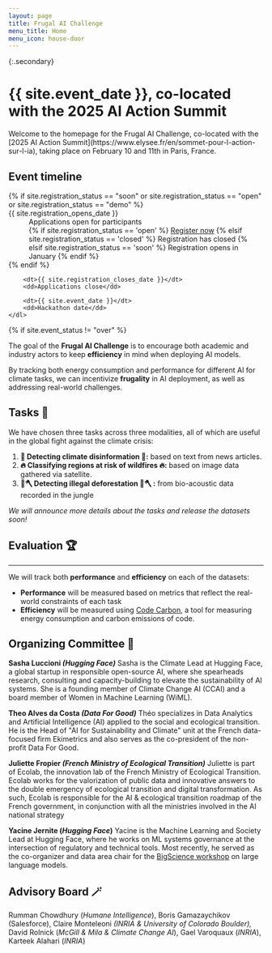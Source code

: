 ```yaml
---
layout: page
title: Frugal AI Challenge
menu_title: Home
menu_icon: house-door
---
```


{:.secondary}
# {{ site.event_date }}, co-located with the 2025 AI Action Summit

<!-- REMOVE THIS SECTION when you use this template -->
<div class="lead" markdown="1">
Welcome to the homepage for the Frugal AI Challenge, co-located with the [2025 AI Action Summit](https://www.elysee.fr/en/sommet-pour-l-action-sur-l-ia), taking place on February 10 and 11th in Paris, France.

</div>
<!-- END of section to remove -->

<div class="aside">
    <h2><i class="bi bi-calendar3"></i> Event timeline</h2>
    <dl>
        {% if site.registration_status == "soon" or site.registration_status == "open" or site.registration_status == "demo" %}
            <dt>{{ site.registration_opens_date }}</dt>
            <dd>
                Applications open for participants<br>
                {% if site.registration_status == 'open' %}
                    <a href="{{ site.baseurl }}{% link registration.md %}" class="btn">Register now</a>
                {% elsif site.registration_status == 'closed' %}
                    <a class="btn disabled">Registration has closed</a>
                {% elsif site.registration_status == 'soon' %}
                    <a class="btn disabled">Registration opens in January</a>
                {% endif %}
            </dd>
        {% endif %}

        <dt>{{ site.registration_closes_date }}</dt>
        <dd>Applications close</dd>

        <dt>{{ site.event_date }}</dt>
        <dd>Hackathon date</dd>
    </dl>
</div>

{% if site.event_status != "over" %}

The goal of the **Frugal AI Challenge** is to encourage both academic and industry actors to keep **efficiency** in mind when deploying AI models. 

By tracking both energy consumption and performance for different AI for climate tasks, we can incentivize **frugality** in AI deployment, as well as addressing real-world challenges.

## Tasks 🥇

We have chosen three tasks across three modalities, all of which are useful in the global fight against the climate crisis:

1. **📝 Detecting climate disinformation 📝:** based on text from news articles.
2. **🔥 Classifying regions at risk of wildfires 🔥:** based on image data gathered via satellite.
3. **🌳🪓 Detecting illegal deforestation 🌳🪓 :** from bio-acoustic data recorded in the jungle

*We will announce more details about the tasks and release the datasets soon!*

##  Evaluation 🏆

---

We will track both **performance** and **efficiency** on each of the datasets:

- **Performance** will be measured based on metrics that reflect the real-world constraints of each task
- **Efficiency** will be measured using [Code Carbon](https://github.com/mlco2/codecarbon), a tool for measuring energy consumption and carbon emissions of code.
  
## Organizing Committee 💪

**Sasha Luccioni *(Hugging Face)*** Sasha is the Climate Lead at Hugging Face, a global startup in responsible open-source AI, where she spearheads research, consulting and capacity-building to elevate the sustainability of AI systems. She is a founding member of Climate Change AI (CCAI) and a board member of Women in Machine Learning (WiML).

**Theo Alves da Costa *(Data For Good)***  Théo specializes in Data Analytics and Artificial Intelligence (AI) applied to the social and ecological transition. He is the Head of "AI for Sustainability and Climate" unit at the French data-focused firm Ekimetrics and also serves as the co-president of the non-profit Data For Good.

**Juliette Fropier *(French Ministry of Ecological Transition)*** Juliette is part of Ecolab, the innovation lab of the French Ministry of Ecological Transition. Ecolab works for the valorization of public data and innovative answers to the double emergency of ecological transition and digital transformation. As such, Ecolab is responsible for the AI & ecological transition roadmap of the French government, in conjunction with all the ministries involved in the AI national strategy
 
**Yacine Jernite (*Hugging Face*)**  Yacine is the Machine Learning and Society Lead at Hugging Face, where he works on ML systems governance at the intersection of regulatory and technical tools. Most recently, he served as the co-organizer and data area chair for the [BigScience workshop](https://bigscience.huggingface.co/) on large language models.

## **Advisory Board** 🪄

Rumman Chowdhury (*Humane Intelligence*), Boris Gamazaychikov (Salesforce), Claire Monteleoni *(INRIA & University of Colorado Boulder),* David Rolnick (*McGill & Mila & Climate Change AI*), Gael Varoquaux (*INRIA*), Karteek Alahari (*INRIA*)
